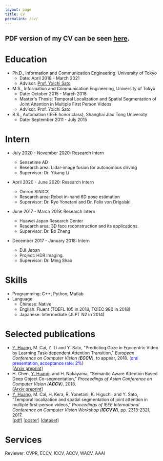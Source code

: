 ```yaml
---
layout: page
title: CV
permalink: /cv/
---
```

## PDF version of my CV can be seen [here](assets/CV.pdf).

Education
======
* Ph.D., Information and Communication Engineering, University of Tokyo
  * Date: April 2018 - March 2021
  * Advisor: [Prof. Yoichi Sato](http://www.hci.iis.u-tokyo.ac.jp/~ysato/)
* M.S., Information and Communication Engineering, University of Tokyo
  * Date: October 2015 - March 2018
  * Master's Thesis: Temporal Localization and Spatial Segmentation of Joint Attention in Multiple First Person Videos
  * Advisor: Prof. Yoichi Sato
* B.S., Automation (IEEE honor class), Shanghai Jiao Tong University
  * Date: September 2011 - July 2015
 
Intern
======
* July 2020 - November 2020: Research Intern
  * Sensetime AD
  * Research area: Lidar-image fusion for autonomous driving
  * Supervisor: Dr. Yikang Li

* April 2020 - June 2020: Research Intern
  * Omron SINICX
  * Research area: Robot in-hand 6D pose estimation
  * Supervisor: Dr. Ryo Yonetani and Dr. Felix von Drigalski
  
* June 2017 - March 2019: Research Intern
  * Huawei Japan Research Center
  * Research area: 3D face reconstruction and its applications.
  * Supervisor: Dr. Bo Zheng
  
* December 2017 - January 2018: Intern
  * DJI Japan
  * Project: HDR imaging.
  * Supervisor: Dr. Ming Shao

Skills
======
* Programming: C++, Python, Matlab
* Language
  * Chinese: Native
  * English: Fluent (TOEFL 105 in 2018, TOIEC 980 in 2018)
  * Japanese: Intermediate (JLPT N2 in 2014)
  
Selected publications
======
* <u>Y. Huang</u>, M. Cai, Z. Li and Y. Sato, &quot;Predicting Gaze in Egocentric Video by Learning Task-dependent Attention Transition,&quot; <i>European Conference on Computer Vision (**ECCV**)</i>, to appear, 2018. (<font color="blue">oral presentation, acceptance rate: 2%</font>)  
[[Arxiv preprint]](https://arxiv.org/pdf/1803.09125)
* H. Chen, <u>Y. Huang</u>, and H. Nakayama, &quot;Semantic Aware Attention Based Deep Object Co-segmentation,&quot; <i>Proceedings of Asian Conference on Computer Vision (**ACCV**)</i>, 2018.  
[[Arxiv preprint]](https://arxiv.org/pdf/1810.06859.pdf)
* <u>Y. Huang</u>, M. Cai, H. Kera, R. Yonetani, K. Higuchi, and Y. Sato, &quot;Temporal localization and spatial segmentation of joint attention in multiple first-person videos,&quot; <i>Proceedings of IEEE International Conference on Computer Vision Workshop (**ICCVW**)</i>, pp. 2313-2321, 2017.   
[[pdf]](http://openaccess.thecvf.com/content_ICCV_2017_workshops/papers/w34/attention_hyfiis.u-tokyo.ac.jp_cai-mjiis.u-tokyo.ac.jp_keraiis.u-tokyo.ac.jp_ICCV_2017_paper.pdf)
[[poster]](/assets/HC_ICCVW2017_poster.pdf)
[[dataset]](https://github.com/cai-mj/UTJA_dataset)

Services
======
Reviewer: CVPR, ECCV, ICCV, ACCV, WACV, AAAI
